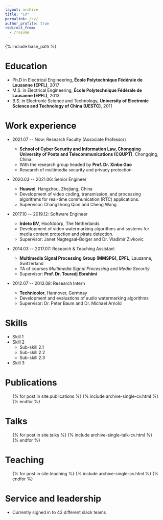 ```yaml
---
layout: archive
title: "CV"
permalink: /cv/
author_profile: true
redirect_from:
  - /resume
---
```


{% include base_path %}

Education
======
* Ph.D in Electrical Engineering, **École Polytechnique Fédérale de Lausanne (EPFL)**, 2017
* M.S. in Electrical Engineering, **École Polytechnique Fédérale de Lausanne (EPFL)**, 2013
* B.S. in Electronic Science and Technology, **University of Electronic Science and Technology of China (UESTC)**, 2011

Work experience
======
* 2021.07 -- Now: Research Faculty (Associate Professor)
  * **School of Cyber Security and Information Law, Chongqing University of Posts and Telecommunications (CQUPT)**, Chongqing, China
  * With the research group headed by **Prof. Dr. Xinbo Gao**
  * Research of multimedia security and privacy protection
  
* 2020.03 -- 2021.06: Senior Engineer
  * **Huawei**, Hangzhou, Zhejiang, China
  * Development of video coding, transmission, and processing algorithms for real-time communication (RTC) applications.
  * Supervisor: Changzhong Qian and Cheng Wang
  
* 2017.10 -- 2019.12: Software Engineer
  * **Irdeto BV**, Hoofddorp, The Netherlands
  * Development of video watermarking algorithms and systems for media content protection and pirate detection.
  * Supervisor: Janet Nagtegaal-Bolger and Dr. Vladimir Zivkovic
  
* 2014.03 -- 2017.07: Research & Teaching Assistant
  * **Multimedia Signal Processing Group (MMSPG), EPFL**, Lausanne, Switzerland
  * TA of courses *Multimedia Signal Processing* and *Media Security*
  * Supervisor: **Prof. Dr. Touradj Ebrahimi**

* 2012.07 -- 2013.08: Research Intern
  * **Technicolor**, Hannover, Germnay
  * Development and evaluations of audio watermarking algorithms
  * Supervisor: Dr. Peter Baum and Dr. Michael Arnold


Skills
======
* Skill 1
* Skill 2
  * Sub-skill 2.1
  * Sub-skill 2.2
  * Sub-skill 2.3
* Skill 3

Publications
======
  <ul>{% for post in site.publications %}
    {% include archive-single-cv.html %}
  {% endfor %}</ul>
  
Talks
======
  <ul>{% for post in site.talks %}
    {% include archive-single-talk-cv.html %}
  {% endfor %}</ul>
  
Teaching
======
  <ul>{% for post in site.teaching %}
    {% include archive-single-cv.html %}
  {% endfor %}</ul>
  
Service and leadership
======
* Currently signed in to 43 different slack teams

